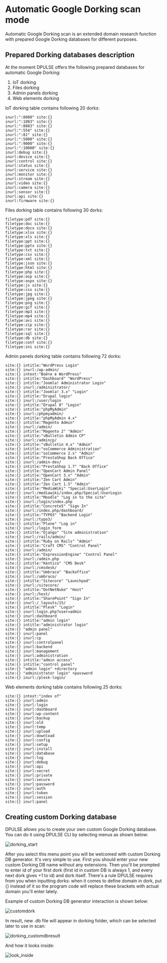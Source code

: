 # Automatic Google Dorking scan mode

Automatic Google Dorking scan is an extended domain research function with prepared Google Dorking databases for different purposes. 

## Prepared Dorking databases description

At the moment DPULSE offers the following prepared databases for automatic Google Dorking:

1. IoT dorking
2. Files dorking
3. Admin panels dorking
4. Web elements dorking

IoT dorking table contains following 20 dorks:
```
inurl:":8080" site:{}
inurl:":1883" site:{}
inurl:":8883" site:{}
inurl:":554" site:{}
inurl:":81" site:{}
inurl:":5000" site:{}
inurl:":9000" site:{}
inurl:":10000" site:{}
inurl:debug site:{}
inurl:device site:{}
inurl:control site:{}
inurl:status site:{}
inurl:service site:{}
inurl:monitor site:{}
inurl:stream site:{}
inurl:video site:{}
inurl:camera site:{}
inurl:sensor site:{}
inurl:api site:{}
inurl:firmware site:{}
```

Files dorking table contains following 30 dorks:
```
filetype:pdf site:{}
filetype:doc site:{}
filetype:docx site:{}
filetype:xlsx site:{}
filetype:xls site:{}
filetype:ppt site:{}
filetype:pptx site:{}
filetype:txt site:{}
filetype:csv site:{}
filetype:xml site:{}
filetype:json site:{}
filetype:html site:{}
filetype:php site:{}
filetype:asp site:{}
filetype:aspx site:{}
filetype:js site:{}
filetype:css site:{}
filetype:jpg site:{}
filetype:jpeg site:{}
filetype:png site:{}
filetype:gif site:{}
filetype:mp3 site:{}
filetype:mp4 site:{}
filetype:avi site:{}
filetype:zip site:{}
filetype:rar site:{}
filetype:sql site:{}
filetype:db site:{}
filetype:conf site:{}
filetype:ini site:{}
```

Admin panels dorking table contains following 72 dorks:
```
site:{} intitle:"WordPress Login"
site:{} inurl:/wp-admin/
site:{} intext:"Войти в WordPress"
site:{} intitle:"Dashboard" "WordPress"
site:{} intitle:"Joomla! Administrator Login"
site:{} inurl:/administrator/
site:{} intitle:"Joomla! 3.x" "Login"
site:{} intitle:"Drupal login"
site:{} inurl:/user/login
site:{} intitle:"Drupal 8" "Login"
site:{} intitle:"phpMyAdmin"
site:{} inurl:/phpmyadmin/
site:{} intitle:"phpMyAdmin 4.x"
site:{} intitle:"Magento Admin"
site:{} inurl:/admin/
site:{} intitle:"Magento 2" "Admin"
site:{} intitle:"vBulletin Admin CP"
site:{} inurl:/admincp/
site:{} intitle:"vBulletin 4.x" "Admin"
site:{} intitle:"osCommerce Administration"
site:{} intitle:"osCommerce 2.x" "Admin"
site:{} intitle:"PrestaShop Back Office"
site:{} inurl:/admin-dev/
site:{} intitle:"PrestaShop 1.7" "Back Office"
site:{} intitle:"OpenCart Admin Panel"
site:{} intitle:"OpenCart 3.x" "Admin"
site:{} intitle:"Zen Cart Admin"
site:{} intitle:"Zen Cart 1.5" "Admin"
site:{} intitle:"MediaWiki" "Special:UserLogin"
site:{} inurl:/mediawiki/index.php/Special:UserLogin
site:{} intitle:"Moodle" "Log in to the site"
site:{} inurl:/login/index.php
site:{} intitle:"Concrete5" "Sign In"
site:{} inurl:/index.php/dashboard/
site:{} intitle:"TYPO3" "Backend Login"
site:{} inurl:/typo3/
site:{} intitle:"Plone" "Log in"
site:{} inurl:/login_form
site:{} intitle:"Django" "Site administration"
site:{} inurl:/rails/admin/
site:{} intitle:"Ruby on Rails" "Admin"
site:{} intitle:"Craft CMS" "Control Panel"
site:{} inurl:/admin/
site:{} intitle:"ExpressionEngine" "Control Panel"
site:{} inurl:/admin.php
site:{} intitle:"Kentico" "CMS Desk"
site:{} inurl:/cmsdesk/
site:{} intitle:"Umbraco" "Backoffice"
site:{} inurl:/umbraco/
site:{} intitle:"Sitecore" "Launchpad"
site:{} inurl:/sitecore/
site:{} intitle:"DotNetNuke" "Host"
site:{} inurl:/host/
site:{} intitle:"SharePoint" "Sign In"
site:{} inurl:/_layouts/15/
site:{} intitle:"Plesk" "Login"
site:{} inurl:login.php?user=admin
site:{} inurl:dashboard
site:{} intitle:"admin login"
site:{} intitle:"administrator login"
site:{} "admin panel"
site:{} inurl:panel
site:{} inurl:cp
site:{} inurl:controlpanel
site:{} inurl:backend
site:{} inurl:management
site:{} inurl:administration
site:{} intitle:"admin access"
site:{} intitle:"control panel"
site:{} "admin login" +directory
site:{} "administrator login" +password
site:{} inurl:/plesk-login/
```

Web elements dorking table contains following 25 dorks:
```
site:{} intext:"index of"
site:{} inurl:admin
site:{} inurl:login
site:{} inurl:dashboard
site:{} inurl:wp-content
site:{} inurl:backup
site:{} inurl:old
site:{} inurl:temp
site:{} inurl:upload
site:{} inurl:download
site:{} inurl:config
site:{} inurl:setup
site:{} inurl:install
site:{} inurl:database
site:{} inurl:log
site:{} inurl:debug
site:{} inurl:api
site:{} inurl:secret
site:{} inurl:private
site:{} inurl:secure
site:{} inurl:password
site:{} inurl:auth
site:{} inurl:token
site:{} inurl:session
site:{} inurl:panel
```

## Creating custom Dorking database

DPULSE allows you to create your own custom Google Dorking database. You can do it using DPULSE CLI by selecting menus as shown below:

![dorking_start](https://github.com/user-attachments/assets/fc8fe1ba-1845-46d1-a9b9-d09d3dc03ce6)

After you select this menu point you will be welcomed with custom Dorking DB generator. It's very simple to use. First you should enter your new custom Dorking DB name without any extensions. Then you'll be prompted to enter id of your first dork (first id in custom DB is always 1, and every next dork gives +1 to id) and dork itself. There's a rule DPULSE requires from you when inputting dorks: when it comes to define domain in dork, put {} instead of it so the program code will replace these brackets with actual domain you'll enter lately.

Example of custom Dorking DB generator interaction is shown below:

![customdork](https://github.com/user-attachments/assets/8f3e8ca5-feec-4bf5-add8-048f54931b67)

In result, new .db file will appear in dorking folder, which can be selected later to use in scan:

![dorking_customdbresult](https://github.com/user-attachments/assets/0cd4facc-215b-4e56-ab56-aa23cb5136db)

And how it looks inside:

![look_inside](https://github.com/user-attachments/assets/023467c2-008b-451f-8e14-88b7e54a8c3c)



